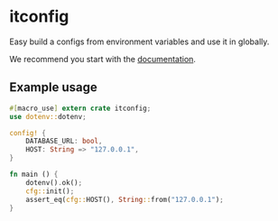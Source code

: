 # itconfig

Easy build a configs from environment variables and use it in globally.

We recommend you start with the [documentation].


## Example usage

```rust
#[macro_use] extern crate itconfig;
use dotenv::dotenv;

config! {
    DATABASE_URL: bool,
    HOST: String => "127.0.0.1",
}

fn main () {
    dotenv().ok();
    cfg::init();
    assert_eq(cfg::HOST(), String::from("127.0.0.1");
}
```


[documentation]: https://docs.rs/itconfig
